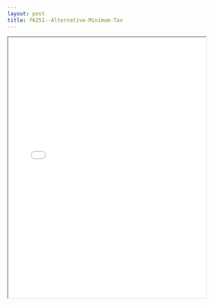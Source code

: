 ```yaml
---
layout: post
title: f6251--Alternative-Minimum-Tax
---
```


<div class="pdf-container">
<iframe src="/ea//_pdf-2-md/f6251--Alternative-Minimum-Tax.pdf" height="600" width="90%" allowFullScreen="true"></iframe>
</div>

